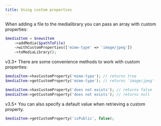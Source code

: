```yaml
---
title: Using custom properties
---
```


When adding a file to the medialibrary you can pass an array with custom properties:

```php
$mediaItem = $newsItem
    ->addMedia($pathToFile)
    ->withCustomProperties(['mime-type' => 'image/jpeg'])
    ->toMediaLibrary();
```

<span class="version">v3.3+</span> There are some convenience methods to work with custom properties:

```php
$mediaItem->hasCustomProperty('mime-type'); // returns true
$mediaItem->getCustomProperty('mime-type'); // returns 'image/jpeg'

$mediaItem->hasCustomProperty('does not exists'); // returns false
$mediaItem->getCustomProperty('does not exists'); // returns null
```

<span class="version">v3.5+</span> You can also specify a default value when retrieving a custom property.

```php
$mediaItem->getCustomProperty('isPublic', false);
```
